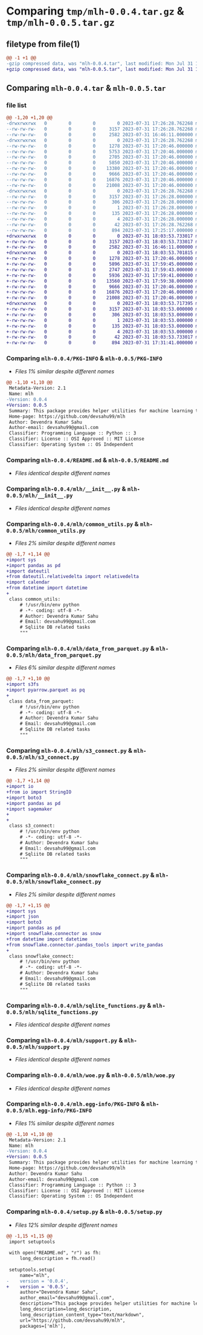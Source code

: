 # Comparing `tmp/mlh-0.0.4.tar.gz` & `tmp/mlh-0.0.5.tar.gz`

## filetype from file(1)

```diff
@@ -1 +1 @@
-gzip compressed data, was "mlh-0.0.4.tar", last modified: Mon Jul 31 17:26:28 2023, max compression
+gzip compressed data, was "mlh-0.0.5.tar", last modified: Mon Jul 31 18:03:53 2023, max compression
```

## Comparing `mlh-0.0.4.tar` & `mlh-0.0.5.tar`

### file list

```diff
@@ -1,20 +1,20 @@
-drwxrwxrwx   0        0        0        0 2023-07-31 17:26:28.762268 mlh-0.0.4/
--rw-rw-rw-   0        0        0     3157 2023-07-31 17:26:28.762268 mlh-0.0.4/PKG-INFO
--rw-rw-rw-   0        0        0     2582 2023-07-31 16:46:11.000000 mlh-0.0.4/README.md
-drwxrwxrwx   0        0        0        0 2023-07-31 17:26:28.762268 mlh-0.0.4/mlh/
--rw-rw-rw-   0        0        0     1278 2023-07-31 17:20:46.000000 mlh-0.0.4/mlh/__init__.py
--rw-rw-rw-   0        0        0     5753 2023-07-31 17:20:46.000000 mlh-0.0.4/mlh/common_utils.py
--rw-rw-rw-   0        0        0     2705 2023-07-31 17:20:46.000000 mlh-0.0.4/mlh/data_from_parquet.py
--rw-rw-rw-   0        0        0     5850 2023-07-31 17:20:46.000000 mlh-0.0.4/mlh/s3_connect.py
--rw-rw-rw-   0        0        0    13380 2023-07-31 17:20:46.000000 mlh-0.0.4/mlh/snowflake_connect.py
--rw-rw-rw-   0        0        0     9666 2023-07-31 17:20:46.000000 mlh-0.0.4/mlh/sqlite_functions.py
--rw-rw-rw-   0        0        0    16876 2023-07-31 17:20:46.000000 mlh-0.0.4/mlh/support.py
--rw-rw-rw-   0        0        0    21008 2023-07-31 17:20:46.000000 mlh-0.0.4/mlh/woe.py
-drwxrwxrwx   0        0        0        0 2023-07-31 17:26:28.762268 mlh-0.0.4/mlh.egg-info/
--rw-rw-rw-   0        0        0     3157 2023-07-31 17:26:28.000000 mlh-0.0.4/mlh.egg-info/PKG-INFO
--rw-rw-rw-   0        0        0      306 2023-07-31 17:26:28.000000 mlh-0.0.4/mlh.egg-info/SOURCES.txt
--rw-rw-rw-   0        0        0        1 2023-07-31 17:26:28.000000 mlh-0.0.4/mlh.egg-info/dependency_links.txt
--rw-rw-rw-   0        0        0      135 2023-07-31 17:26:28.000000 mlh-0.0.4/mlh.egg-info/requires.txt
--rw-rw-rw-   0        0        0        4 2023-07-31 17:26:28.000000 mlh-0.0.4/mlh.egg-info/top_level.txt
--rw-rw-rw-   0        0        0       42 2023-07-31 17:26:28.762268 mlh-0.0.4/setup.cfg
--rw-rw-rw-   0        0        0      894 2023-07-31 17:25:17.000000 mlh-0.0.4/setup.py
+drwxrwxrwx   0        0        0        0 2023-07-31 18:03:53.733017 mlh-0.0.5/
+-rw-rw-rw-   0        0        0     3157 2023-07-31 18:03:53.733017 mlh-0.0.5/PKG-INFO
+-rw-rw-rw-   0        0        0     2582 2023-07-31 16:46:11.000000 mlh-0.0.5/README.md
+drwxrwxrwx   0        0        0        0 2023-07-31 18:03:53.701815 mlh-0.0.5/mlh/
+-rw-rw-rw-   0        0        0     1278 2023-07-31 17:20:46.000000 mlh-0.0.5/mlh/__init__.py
+-rw-rw-rw-   0        0        0     5896 2023-07-31 17:59:45.000000 mlh-0.0.5/mlh/common_utils.py
+-rw-rw-rw-   0        0        0     2747 2023-07-31 17:59:43.000000 mlh-0.0.5/mlh/data_from_parquet.py
+-rw-rw-rw-   0        0        0     5936 2023-07-31 17:59:41.000000 mlh-0.0.5/mlh/s3_connect.py
+-rw-rw-rw-   0        0        0    13560 2023-07-31 17:59:38.000000 mlh-0.0.5/mlh/snowflake_connect.py
+-rw-rw-rw-   0        0        0     9666 2023-07-31 17:20:46.000000 mlh-0.0.5/mlh/sqlite_functions.py
+-rw-rw-rw-   0        0        0    16876 2023-07-31 17:20:46.000000 mlh-0.0.5/mlh/support.py
+-rw-rw-rw-   0        0        0    21008 2023-07-31 17:20:46.000000 mlh-0.0.5/mlh/woe.py
+drwxrwxrwx   0        0        0        0 2023-07-31 18:03:53.717395 mlh-0.0.5/mlh.egg-info/
+-rw-rw-rw-   0        0        0     3157 2023-07-31 18:03:53.000000 mlh-0.0.5/mlh.egg-info/PKG-INFO
+-rw-rw-rw-   0        0        0      306 2023-07-31 18:03:53.000000 mlh-0.0.5/mlh.egg-info/SOURCES.txt
+-rw-rw-rw-   0        0        0        1 2023-07-31 18:03:53.000000 mlh-0.0.5/mlh.egg-info/dependency_links.txt
+-rw-rw-rw-   0        0        0      135 2023-07-31 18:03:53.000000 mlh-0.0.5/mlh.egg-info/requires.txt
+-rw-rw-rw-   0        0        0        4 2023-07-31 18:03:53.000000 mlh-0.0.5/mlh.egg-info/top_level.txt
+-rw-rw-rw-   0        0        0       42 2023-07-31 18:03:53.733017 mlh-0.0.5/setup.cfg
+-rw-rw-rw-   0        0        0      894 2023-07-31 17:31:41.000000 mlh-0.0.5/setup.py
```

### Comparing `mlh-0.0.4/PKG-INFO` & `mlh-0.0.5/PKG-INFO`

 * *Files 1% similar despite different names*

```diff
@@ -1,10 +1,10 @@
 Metadata-Version: 2.1
 Name: mlh
-Version: 0.0.4
+Version: 0.0.5
 Summary: This package provides helper utilities for machine learning tasks. One major utility is calculation of weight of evidence
 Home-page: https://github.com/devsahu99/mlh
 Author: Devendra Kumar Sahu
 Author-email: devsahu99@gmail.com
 Classifier: Programming Language :: Python :: 3
 Classifier: License :: OSI Approved :: MIT License
 Classifier: Operating System :: OS Independent
```

### Comparing `mlh-0.0.4/README.md` & `mlh-0.0.5/README.md`

 * *Files identical despite different names*

### Comparing `mlh-0.0.4/mlh/__init__.py` & `mlh-0.0.5/mlh/__init__.py`

 * *Files identical despite different names*

### Comparing `mlh-0.0.4/mlh/common_utils.py` & `mlh-0.0.5/mlh/common_utils.py`

 * *Files 2% similar despite different names*

```diff
@@ -1,7 +1,14 @@
+import sys
+import pandas as pd
+import dateutil
+from dateutil.relativedelta import relativedelta
+import calendar
+from datetime import datetime
+
 class common_utils:
     # !/usr/bin/env python
     # -*- coding: utf-8 -*-
     # Author: Devendra Kumar Sahu
     # Email: devsahu99@gmail.com
     # Sqliite DB related tasks
     """
```

### Comparing `mlh-0.0.4/mlh/data_from_parquet.py` & `mlh-0.0.5/mlh/data_from_parquet.py`

 * *Files 6% similar despite different names*

```diff
@@ -1,7 +1,10 @@
+import s3fs
+import pyarrow.parquet as pq
+
 class data_from_parquet:
     # !/usr/bin/env python
     # -*- coding: utf-8 -*-
     # Author: Devendra Kumar Sahu
     # Email: devsahu99@gmail.com
     # Sqliite DB related tasks
     """
```

### Comparing `mlh-0.0.4/mlh/s3_connect.py` & `mlh-0.0.5/mlh/s3_connect.py`

 * *Files 2% similar despite different names*

```diff
@@ -1,7 +1,14 @@
+import io
+from io import StringIO
+import boto3
+import pandas as pd
+import sagemaker
+
+
 class s3_connect:
     # !/usr/bin/env python
     # -*- coding: utf-8 -*-
     # Author: Devendra Kumar Sahu
     # Email: devsahu99@gmail.com
     # Sqliite DB related tasks
     """
```

### Comparing `mlh-0.0.4/mlh/snowflake_connect.py` & `mlh-0.0.5/mlh/snowflake_connect.py`

 * *Files 2% similar despite different names*

```diff
@@ -1,7 +1,15 @@
+import sys
+import json
+import boto3
+import pandas as pd
+import snowflake.connector as snow
+from datetime import datetime
+from snowflake.connector.pandas_tools import write_pandas
+
 class snowflake_connect:
     # !/usr/bin/env python
     # -*- coding: utf-8 -*-
     # Author: Devendra Kumar Sahu
     # Email: devsahu99@gmail.com
     # Sqliite DB related tasks
     """
```

### Comparing `mlh-0.0.4/mlh/sqlite_functions.py` & `mlh-0.0.5/mlh/sqlite_functions.py`

 * *Files identical despite different names*

### Comparing `mlh-0.0.4/mlh/support.py` & `mlh-0.0.5/mlh/support.py`

 * *Files identical despite different names*

### Comparing `mlh-0.0.4/mlh/woe.py` & `mlh-0.0.5/mlh/woe.py`

 * *Files identical despite different names*

### Comparing `mlh-0.0.4/mlh.egg-info/PKG-INFO` & `mlh-0.0.5/mlh.egg-info/PKG-INFO`

 * *Files 1% similar despite different names*

```diff
@@ -1,10 +1,10 @@
 Metadata-Version: 2.1
 Name: mlh
-Version: 0.0.4
+Version: 0.0.5
 Summary: This package provides helper utilities for machine learning tasks. One major utility is calculation of weight of evidence
 Home-page: https://github.com/devsahu99/mlh
 Author: Devendra Kumar Sahu
 Author-email: devsahu99@gmail.com
 Classifier: Programming Language :: Python :: 3
 Classifier: License :: OSI Approved :: MIT License
 Classifier: Operating System :: OS Independent
```

### Comparing `mlh-0.0.4/setup.py` & `mlh-0.0.5/setup.py`

 * *Files 12% similar despite different names*

```diff
@@ -1,15 +1,15 @@
 import setuptools
 
 with open("README.md", "r") as fh:
     long_description = fh.read()
 
 setuptools.setup(
     name="mlh",
-    version = '0.0.4',
+    version = '0.0.5',
     author="Devendra Kumar Sahu",
     author_email="devsahu99@gmail.com",
     description="This package provides helper utilities for machine learning tasks. One major utility is calculation of weight of evidence",
     long_description=long_description,
     long_description_content_type="text/markdown",
     url="https://github.com/devsahu99/mlh",
     packages=['mlh'],
```

